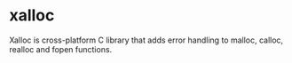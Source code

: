 # xalloc
Xalloc is cross-platform C library that adds error handling to malloc, calloc, realloc and fopen functions.
